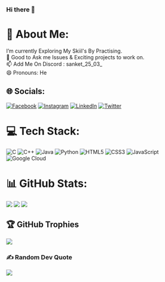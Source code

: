 ### Hi there 👋

# 💫 About Me:
I’m currently Exploring My Skiil's By Practising.<br>💬 Good to Ask me Issues & Exciting projects to work on.<br>📫 Add Me On Discord : sanket_25_03_<br>😄 Pronouns: He<br>

## 🌐 Socials:
[![Facebook](https://img.shields.io/badge/Facebook-%231877F2.svg?logo=Facebook&logoColor=white)](https://www.facebook.com/CreativeSpark7/) [![Instagram](https://img.shields.io/badge/Instagram-%23E4405F.svg?logo=Instagram&logoColor=white)](https://www.instagram.com/_creativespark7_/) [![LinkedIn](https://img.shields.io/badge/LinkedIn-%230077B5.svg?logo=linkedin&logoColor=white)](https://www.linkedin.com/in/sanket-mane-042264236/) [![Twitter](https://img.shields.io/badge/Twitter-%231DA1F2.svg?logo=Twitter&logoColor=white)](https://www.twitter.com/Sanket_25_03_/)

# 💻 Tech Stack:
![C](https://img.shields.io/badge/c-%2300599C.svg?style=for-the-badge&logoColor=white) ![C++](https://img.shields.io/badge/C%2B%2B-%2300599C.svg?style=for-the-badge&logo=c%2B%2B&logoColor=white) ![Java](https://img.shields.io/badge/java-%23ED8B00.svg?style=for-the-badge&logo=java&logoColor=white) ![Python](https://img.shields.io/badge/python-3670A0?style=for-the-badge&logo=python&logoColor=ffdd54)  ![HTML5](https://img.shields.io/badge/html5-%23E34F26.svg?style=for-the-badge&logo=html5&logoColor=white) ![CSS3](https://img.shields.io/badge/css3-%231572B6.svg?style=for-the-badge&logo=css3&logoColor=white) ![JavaScript](https://img.shields.io/badge/javascript-%23323330.svg?style=for-the-badge&logo=javascript&logoColor=%23F7DF1E) ![Google Cloud](https://img.shields.io/badge/Google%20Cloud-%234285F4.svg?style=for-the-badge&logo=google-cloud&logoColor=white)

# 📊 GitHub Stats:
![](https://github-readme-stats.vercel.app/api?username=sanket96s&theme=flag-india&hide_border=false&include_all_commits=true&count_private=true)
![](https://github-readme-streak-stats.herokuapp.com/?user=sanket96s&theme=flag-india&hide_border=false)
![](https://github-readme-stats.vercel.app/api/top-langs/?username=sanket96s&theme=flag-india&hide_border=false&include_all_commits=true&count_private=true&layout=compact)

## 🏆 GitHub Trophies
![](https://github-profile-trophy.vercel.app/?username=sanket96s&theme=algolia&no-frame=false&no-bg=false&margin-w=4)

### ✍️ Random Dev Quote
![](https://quotes-github-readme.vercel.app/api?type=horizontal&theme=tokyonight)
